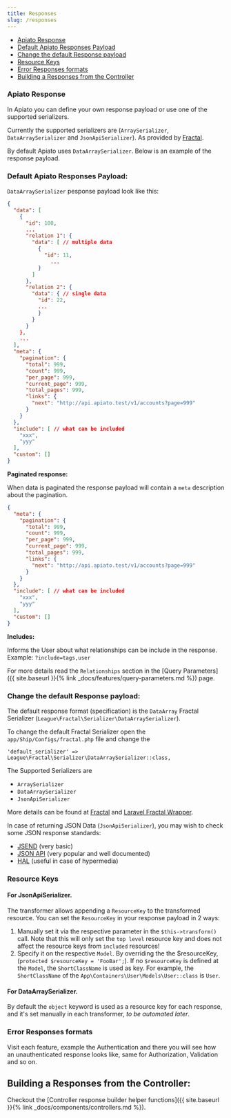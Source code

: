 ```yaml
---
title: Responses
slug: /responses
---
```


* [Apiato Response](#Res-payload)
* [Default Apiato Responses Payload](#Def-Res-payload)
* [Change the default Response payload](#change-apiao-res-payload)
* [Resource Keys](#Resource-Keys)
* [Error Responses formats](#Error-Res-Format)
* [Building a Responses from the Controller](#build-res-from-con)

<a name="Res-payload"></a>
### Apiato Response

In Apiato you can define your own response payload or use one of the supported serializers.

Currently the supported serializers are (`ArraySerializer`, `DataArraySerializer` and `JsonApiSerializer`). As provided
by [Fractal](http://fractal.thephpleague.com/transformers/).

By default Apiato uses `DataArraySerializer`. Below is an example of the response payload.

<a name="Def-Res-payload"></a>
### Default Apiato Responses Payload:

`DataArraySerializer` pesponse payload look like this:

```json
{
  "data": [
    {
      "id": 100,
      ...
      "relation 1": {
        "data": [ // multiple data
          {
            "id": 11,
			  ...
          }
        ]
      },
      "relation 2": {
        "data": { // single data
          "id": 22,
          ...
          }
        }
      }
    },
    ...
  ],
  "meta": {
    "pagination": {
      "total": 999,
      "count": 999,
      "per_page": 999,
      "current_page": 999,
      "total_pages": 999,
      "links": {
        "next": "http://api.apiato.test/v1/accounts?page=999"
      }
    }
  },
  "include": [ // what can be included
    "xxx",
    "yyy"
  ],
  "custom": []
}
```

**Paginated response:**

When data is paginated the response payload will contain a `meta` description about the pagination.

```json
{
  "meta": {
    "pagination": {
      "total": 999,
      "count": 999,
      "per_page": 999,
      "current_page": 999,
      "total_pages": 999,
      "links": {
        "next": "http://api.apiato.test/v1/accounts?page=999"
      }
    }
  },
  "include": [ // what can be included
    "xxx",
    "yyy"
  ],
  "custom": []
}
```

**Includes:**

Informs the User about what relationships can be include in the response. Example: `?include=tags,user`

For more details read the `Relationships` section in the [Query Parameters]({{ site.baseurl }}{% link _docs/features/query-parameters.md %}) page.

<a name="change-apiao-res-payload"></a>
### Change the default Response payload:

The default response format (specification) is the `DataArray` Fractal Serializer (`League\Fractal\Serializer\DataArraySerializer`).

To change the default Fractal Serializer open the `app/Ship/Configs/fractal.php` file and change the

```text
'default_serializer' => League\Fractal\Serializer\DataArraySerializer::class,
```

The Supported Serializers are
* `ArraySerializer`
* `DataArraySerializer`
* `JsonApiSerializer`

More details can be found at [Fractal](http://fractal.thephpleague.com/transformers/) and
[Laravel Fractal Wrapper](https://github.com/spatie/laravel-fractal).

In case of returning JSON Data (`JsonApiSerializer`), you may wish to check some JSON response standards:

* [JSEND](https://labs.omniti.com/labs/jsend) (very basic)
* [JSON API](http://jsonapi.org/format/) (very popular and well documented)
* [HAL](http://stateless.co/hal_specification.html) (useful in case of hypermedia)

<a name="Resource-Keys"></a>
### Resource Keys

#### For JsonApiSerializer.

The transformer allows appending a `ResourceKey` to the transformed resource. You can set the `ResourceKey` in your
response payload in 2 ways:

1. Manually set it via the respective parameter in the `$this->transform()` call. Note that this will only set the
`top level` resource key and does not affect the resource keys from `included` resources!
2. Specify it on the respective `Model`. By overriding the the $resourceKey, (`protected $resourceKey = 'FooBar';`).
If no `$resourceKey` is defined at the `Model`, the `ShortClassName` is used as key. For example, the `ShortClassName` of
the `App\Containers\User\Models\User::class` is `User`.

#### For DataArraySerializer.

By default the `object` keyword is used as a resource key for each response, and it's set manually in each transformer,
*to be automated later*.

<a name="Error-Res-Format"></a>
### Error Responses formats

Visit each feature, example the Authentication and there you will see how an unauthenticated response looks like, same
for Authorization, Validation and so on.

<a name="build-res-from-con"></a>
## Building a Responses from the Controller:

Checkout the [Controller response builder helper functions]({{ site.baseurl }}{% link _docs/components/controllers.md %}).
